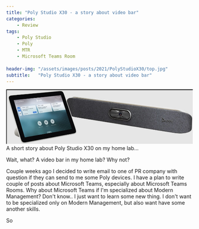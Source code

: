 ```yaml
---
title: "Poly Studio X30 - a story about video bar"
categories:
    - Review
tags:
    - Poly Studio
    - Poly
    - MTR
    - Microsoft Teams Room

header-img: "/assets/images/posts/2021/PolyStudioX30/top.jpg"
subtitle:   "Poly Studio X30 - a story about video bar"
---
```

![Poly Studio X30 - a story about video bar](/assets/images/posts/2021/PolyStudioX30/top.jpg)A short story about Poly Studio X30 on my home lab...

Wait, what? A video bar in my home lab? Why not?

Couple weeks ago I decided to write email to one of PR company with question if they can send to me some Poly devices. I have a plan to write couple of posts about Microsoft Teams, especially about Microsoft Teams Rooms. Why about Microsoft Teams if I'm specialized about Modern Management? Don't know.. I just want to learn some new thing. I don't want to be specialized only on Modern Management, but also want have some another skills.

So